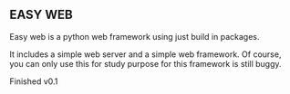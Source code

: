 EASY WEB
---

Easy web is a python web framework using just build in packages.

It includes a simple web server and a simple web framework. Of course, you can only use this for study purpose for this framework is still buggy.

Finished v0.1
